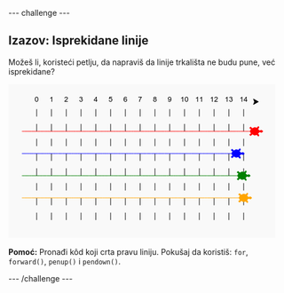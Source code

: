 \--- challenge \---

## Izazov: Isprekidane linije

Možeš li, koristeći petlju, da napraviš da linije trkališta ne budu pune, već isprekidane?

![screenshot](images/race-finished.png)

**Pomoć:** Pronađi kôd koji crta pravu liniju. Pokušaj da koristiš: `for`, `forward()`, `penup()` i `pendown()`.

\--- /challenge \---